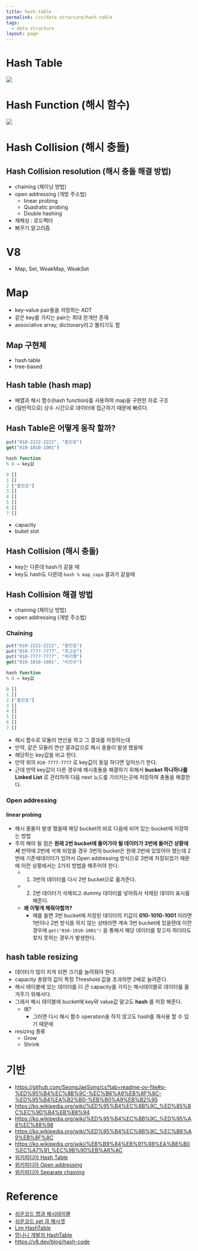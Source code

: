 ```yaml
---
title: hash-table
permalink: /cs/data-structure/hash-table
tags:
  - data-structure
layout: page
---
```


# Hash Table

![](/assets/data-structure-hash-image01.png)

# Hash Function (해시 함수)

![](/assets/data-structure-hash-image02.png)

# Hash Collision (해시 충돌)


## Hash Collision resolution (해시 충돌 해결 방법)

- chaining (체이닝 방법)
- open addressing (개방 주소법)
	- linear probing
	- Quadratic probing
	- Double hashing
- 재해싱 : 로드팩터
- 뻐꾸기 알고리즘

# V8

- Map, Set, WeakMap, WeakSet

# Map

- key-value pair들을 저장하는 ADT
- 같은 key를 가지는 pair는 최대 한개만 존재
- associative array, dictionary라고 불리기도 함

## Map 구현체

- hash table
- tree-based

## Hash table (hash map)

- 배열과 해시 함수(hash function)를 사용하여 map을 구현한 자료 구조
- (일반적으로) 상수 시간으로 데이터에 접근하기 때문에 빠르다.

## Hash Table은 어떻게 동작 할까?

```ts
put("010-2222-2222", "홍진호")
get("010-1010-1001")

hash function
% 8 = key값

0 []
1 []
2 ["홍진호"]
3 []
4 []
5 []
6 []
7 []
```

- capacity
- buket slot

## Hash Collision (해시 충돌)

- key는 다른데 hash가 같을 때
- key도 hash도 다른데 `hash % map_capa` 결과가 같을때

## Hash Collision 해결 방법

- chaining (체이닝 방법)
- open addressing (개방 주소법)

### Chaining

```ts
put("010-2222-2222", "홍진호")
put("010-7777-7777", "최고운")
put("010-7777-7777", "럭키짱")
get("010-1010-1001", "이진수")

hash function
% 8 = key값

0 []
1 []
2 ["홍진호"]
3 []
4 []
5 []
6 []
7 []
```

- 해시 함수로 모듈러 연산을 하고 그 결과를 저장하는데
- 만약, 같은 모듈러 연산 결과값으로 해시 충돌이 발생 했을때
- 해당하는 key값을 비교 한다.
- 만약 위의 `010-7777-7777` 로 key값이 동일 하다면 덮어쓰기 한다.
- 근데 만약 key값이 다른 경우에 해시충돌을 해결하기 위해서 **bucket 하나하나를 Linked List** 로 관리하여 다음 next 노드를 가리키는곳에 저장하여 충돌을 해결한다.

### Open addressing

#### linear probing

- 해시 충돌이 발생 했을때 해당 bucket의 바로 다음에 비어 있는 bucket에 저장하는 방법
- 주의 해야 될 점은 **원래 2번 bucket에 들어가야 될 데이터가 3번에 들어간 상황에서** 만약에 2번에 삭제 되었을 경우 3번의 bucket은 원래 2번에 있었어야 했는데 2번에 기존에데이터가 있어서 Open addressing 방식으로 3번에 저장되었기 때문에 이런 상황에서는 2가지 방법을 해주어야 한다.
	- 1) 3번의 데이터를 다시 2번 bucket으로 옮겨준다.
	- 2) 2번 데이터가 삭제되고 dummy 데이터를 넣어줘서 삭제된 데이터 표시를 해준다.
	- **왜 이렇게 해줘야할까?**
		- 예를 들면 3번 bucket에 저장된 데이터의 키값이 **010-1010-1001** 이라면 1번이나 2번 방식을 하지 않는 상태라면 계속 3번 bucket에 있을텐데 이런 경우에 `get("010-1010-1001")` 을 통해서 해당 데이터를 찾고자 하더라도 찾지 못하는 경우가 발생한다.

## hash table resizing

- 데이터가 많이 차게 되면 크기를 늘려줘야 한다.
- capacity 총량의 값이 특정 Threshold 값을 초과하면 2배로 늘려준다.
- 해시 테이블에 있는 데이터를 더 큰 capacity를 가지는 해시테이블로 데이터를 옮겨주기 위해서다.
- 그래서 해시 테이블에 bucket에 key와 value값 말고도 **hash** 를 저장 해준다.
	- 왜?
		- 그러면 다시 해시 함수 operation을 하지 않고도 hash를 재사용 할 수 있기 때문에
- resizing 종류
	- Grow
	- Shrink


# 기반

- https://github.com/SeongJaeSong/cs?tab=readme-ov-file#q-%ED%95%B4%EC%8B%9C-%EC%B6%A9%EB%8F%8C-%ED%95%B4%EA%B2%B0-%EB%B0%A9%EB%B2%95
- https://ko.wikipedia.org/wiki/%ED%95%B4%EC%8B%9C_%ED%85%8C%EC%9D%B4%EB%B8%94
- https://ko.wikipedia.org/wiki/%ED%95%B4%EC%8B%9C_%ED%95%A8%EC%88%98
- https://ko.wikipedia.org/wiki/%ED%95%B4%EC%8B%9C_%EC%B6%A9%EB%8F%8C
- https://ko.wikipedia.org/wiki/%EB%B9%84%EB%91%98%EA%B8%B0%EC%A7%91_%EC%9B%90%EB%A6%AC
- [위키피디아 Hash Table](https://en.wikipedia.org/wiki/Hash_table) 
- [위키피디아 Open addressing](https://en.wikipedia.org/wiki/Open_addressing) 
- [위키피디아 Separate chaining](https://en.wikipedia.org/wiki/Hash_table#Separate_chaining) 


# Reference

- [쉬운코드 맵과 해시테이블](https://www.youtube.com/watch?v=ZBu_slSH5Sk&t=1s) 
- [쉬운코드 set 과 해시셋](https://www.youtube.com/watch?v=IkImFugfFQk&t=7s) 
- [Lim HashTable](https://www.youtube.com/watch?v=Vi0hauJemxA) 
- [망나니 개발자 HashTable](https://mangkyu.tistory.com/102) 
- https://v8.dev/blog/hash-code
